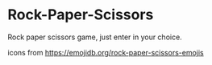 # Rock-Paper-Scissors
Rock paper scissors game, just enter in your choice.

icons from https://emojidb.org/rock-paper-scissors-emojis
